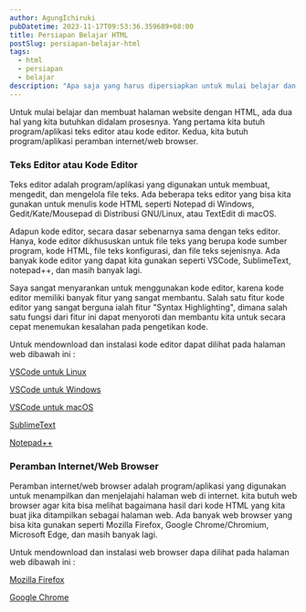 ```yaml
---
author: AgungIchiruki
pubDatetime: 2023-11-17T09:53:36.359689+08:00
title: Persiapan Belajar HTML
postSlug: persiapan-belajar-html
tags:
  - html
  - persiapan
  - belajar
description: "Apa saja yang harus dipersiapkan untuk mulai belajar dan membuat halaman website dengan HTML"
---
```


Untuk mulai belajar dan membuat halaman website dengan HTML, ada dua hal yang kita butuhkan didalam prosesnya. Yang pertama kita butuh program/aplikasi teks editor atau kode editor. Kedua, kita butuh program/aplikasi peramban internet/web browser.

### Teks Editor atau Kode Editor
Teks editor adalah program/aplikasi yang digunakan untuk membuat, mengedit, dan mengelola file teks. Ada beberapa teks editor yang bisa kita gunakan untuk menulis kode HTML seperti Notepad di Windows, Gedit/Kate/Mousepad di Distribusi GNU/Linux, atau TextEdit di macOS.

Adapun kode editor, secara dasar sebenarnya sama dengan teks editor. Hanya, kode editor dikhususkan untuk file teks yang berupa kode sumber program, kode HTML, file teks konfigurasi, dan file teks sejenisnya. Ada banyak kode editor yang dapat kita gunakan seperti VSCode, SublimeText, notepad++, dan masih banyak lagi.

Saya sangat menyarankan untuk menggunakan kode editor, karena kode editor memiliki banyak fitur yang sangat membantu. Salah satu fitur kode editor yang sangat berguna ialah fitur "Syntax Highlighting", dimana salah satu fungsi dari fitur ini dapat menyoroti dan membantu kita untuk secara cepat menemukan kesalahan pada pengetikan kode.

Untuk mendownload dan instalasi kode editor dapat dilihat pada halaman web dibawah ini :

[VSCode untuk Linux](https://code.visualstudio.com/docs/setup/linux)

[VSCode untuk Windows](https://code.visualstudio.com/docs/setup/windows)

[VSCode untuk macOS](https://code.visualstudio.com/docs/setup/mac)

[SublimeText](https://sublimetext.com/download)

[Notepad++](https://notepad-plus-plus.org/downloads/)

### Peramban Internet/Web Browser
Peramban internet/web browser adalah program/aplikasi yang digunakan untuk menampilkan dan menjelajahi halaman web di internet. kita butuh web browser agar kita bisa melihat bagaimana hasil dari kode HTML yang kita buat jika ditampilkan sebagai halaman web. Ada banyak web browser yang bisa kita gunakan seperti Mozilla Firefox, Google Chrome/Chromium, Microsoft Edge, dan masih banyak lagi.

Untuk mendownload dan instalasi web browser dapa dilihat pada halaman web dibawah ini :

[Mozilla Firefox](https://mozilla.org/id/firefox/all/#product-desktop-release)

[Google Chrome](https://google.com/intl/id/chrome/)